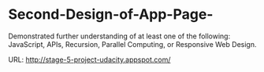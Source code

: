 # Second-Design-of-App-Page-
Demonstrated further understanding of at least one of the following: JavaScript, APIs, Recursion, Parallel Computing, or Responsive Web Design.

URL: http://stage-5-project-udacity.appspot.com/
